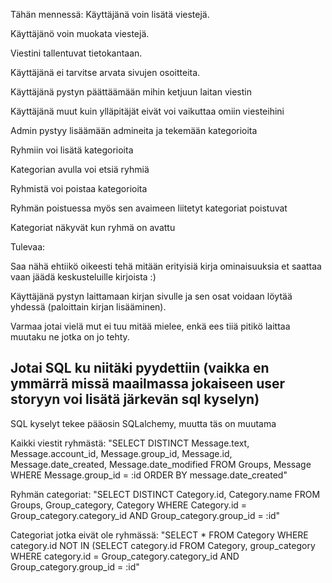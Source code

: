 Tähän mennessä:
Käyttäjänä voin lisätä viestejä.

Käyttäjänö voin muokata viestejä.

Viestini tallentuvat tietokantaan.

Käyttäjänä ei tarvitse arvata sivujen osoitteita.

Käyttäjänä pystyn päättäämään mihin ketjuun laitan viestin

Käyttäjänä muut kuin ylläpitäjät eivät voi vaikuttaa omiin viesteihini

Admin pystyy lisäämään admineita ja tekemään kategorioita

Ryhmiin voi lisätä kategorioita

Kategorian avulla voi etsiä ryhmiä

Ryhmistä voi poistaa kategorioita

Ryhmän poistuessa myös sen avaimeen liitetyt kategoriat poistuvat

Kategoriat näkyvät kun ryhmä on avattu

Tulevaa:

Saa nähä ehtiikö oikeesti tehä mitään erityisiä kirja ominaisuuksia et saattaa vaan jäädä keskusteluille kirjoista :)

Käyttäjänä pystyn laittamaan kirjan sivulle ja sen osat voidaan löytää yhdessä (paloittain kirjan lisääminen).

Varmaa jotai vielä mut ei tuu mitää mielee, enkä ees tiiä pitikö laittaa muutaku ne jotka on jo tehty.

## Jotai SQL ku niitäki pyydettiin (vaikka en ymmärrä missä maailmassa jokaiseen user storyyn voi lisätä järkevän sql kyselyn)
SQL kyselyt tekee pääosin SQLalchemy, muutta täs on muutama

Kaikki viestit ryhmästä: "SELECT DISTINCT Message.text, Message.account_id, Message.group_id, Message.id, Message.date_created, Message.date_modified FROM Groups, Message WHERE Message.group_id = :id ORDER BY message.date_created"

Ryhmän categoriat: "SELECT DISTINCT Category.id, Category.name FROM Groups, Group_category, Category WHERE Category.id = Group_category.category_id AND Group_category.group_id = :id"

Categoriat jotka eivät ole ryhmässä: "SELECT * FROM Category WHERE category.id NOT IN (SELECT category.id FROM Category, group_category WHERE category.id = Group_category.category_id AND Group_category.group_id = :id"
